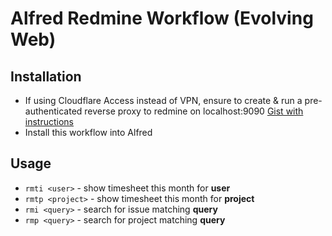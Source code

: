 Alfred Redmine Workflow (Evolving Web)
======================================

Installation
------------
* If using Cloudflare Access instead of VPN, ensure to create & run a pre-authenticated reverse proxy to redmine on localhost:9090 [Gist with instructions](https://gist.github.com/dergachev/62633abc9874a10cc28618276eb94519)
* Install this workflow into Alfred

Usage
-----

* `rmti <user>` - show timesheet this month for **user**
* `rmtp <project>` - show timesheet this month for **project**
* `rmi <query>` - search for issue matching **query**
* `rmp <query>` - search for project matching **query**



